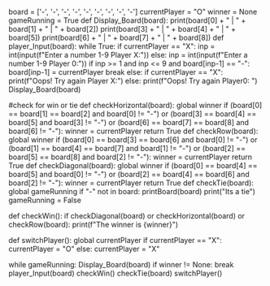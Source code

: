 board = ['-', '-', '-',
         '-', '-', '-',
        '-', '-', '-']
currentPlayer = "O"
winner = None
gameRunning = True
def Display_Board(board):
    print(board[0] + " | " + board[1] + " | " + board[2])
    print(board[3] + " | " + board[4] + " | " + board[5])
    print(board[6] + " | " + board[7] + " | " + board[8])
def player_Input(board):
    while True:
        if currentPlayer == "X":
            inp = int(input(f"Enter a number 1-9  Player X:"))
        else:
            inp = int(input(f"Enter a number 1-9  Player 0:"))
        if inp >= 1 and inp <= 9 and board[inp-1] == "-":
            board[inp-1] = currentPlayer
            break
        else:
            if currentPlayer  == "X":
                print(f"Oops! Try again Player X:")
            else:
                print(f"Oops! Try again Player0: ")
            Display_Board(board)


#check for win or tie
def checkHorizontal(board):
    global winner
    if (board[0] == board[1] == board[2] and board[0] != "-") or (board[3] == board[4] == board[5] and board[3] != "-") or (board[6] == board[7] == board[8] and board[6] != "-"):
        winner = currentPlayer
        return True
def checkRow(board):
    global winner
    if (board[0] == board[3] == board[6] and board[0] != "-") or (board[1] == board[4] == board[7] and board[1] != "-") or (board[2] == board[5] == board[8] and board[2] != "-"):
        winner = currentPlayer
        return True
def checkDiagonal(board):
    global winner
    if (board[0] == board[4] == board[5] and board[0] != "-") or (board[2] == board[4] == board[6] and board[2] != "-"):
        winner = currentPlayer
        return True
def checkTie(board):
    global gameRunning
    if "-" not in board:
        printBoard(board)
        print("Its a tie")
        gameRunning = False
    
def checkWin():
    if checkDiagonal(board) or checkHorizontal(board) or checkRow(board):
        print(f"The winner is {winner}")

def switchPlayer():
    global currentPlayer
    if currentPlayer == "X":
        currentPlayer = "O"
    else:
        currentPlayer = "X"

while gameRunning:
    Display_Board(board)
    if winner != None:
        break
    player_Input(board)
    checkWin()
    checkTie(board)
    switchPlayer()
